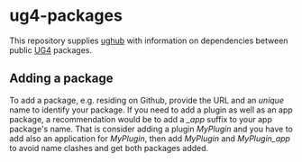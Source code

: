 # ug4-packages
This repository supplies [ughub](https://github.com/UG4/ughub)
with information on dependencies between public [UG4](https://github.com/UG4) packages.

## Adding a package
To add a package, e.g. residing on Github, provide the URL and an *unique* name to identify your package. If you need
to add a plugin as well as an app package, a recommendation would be to add a *_app* suffix to your app package's name.
That is consider adding a plugin *MyPlugin* and you have to add also an application for *MyPlugin*, then add *MyPlugin* and
*MyPlugin_app* to avoid name clashes and get both packages added.
